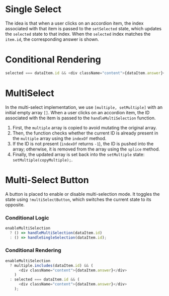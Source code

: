 # Single Select

The idea is that when a user clicks on an accordion item, the index associated with that item is passed to the `setSelected` state, which updates the `selected` state to that index. When the `selected` index matches the `item.id`, the corresponding answer is shown.

# Conditional Rendering

```javascript
selected === dataItem.id && <div className="content">{dataItem.answer}</div>;
```


# MultiSelect

In the multi-select implementation, we use `[multiple, setMultiple]` with an initial empty array `[]`. When a user clicks on an accordion item, the ID associated with the item is passed to the `handleMultiSelection` function.

1. First, the `multiple` array is copied to avoid mutating the original array.
2. Then, the function checks whether the current ID is already present in the `multiple` array using the `indexOf` method.
3. If the ID is not present (`indexOf` returns `-1`), the ID is pushed into the array; otherwise, it is removed from the array using the `splice` method.
4. Finally, the updated array is set back into the `setMultiple` state: `setMultiple(copyMultiple);`.

# Multi-Select Button

A button is placed to enable or disable multi-selection mode. It toggles the state using `!multiSelectButton`, which switches the current state to its opposite.

### Conditional Logic

```javascript
enableMultiSelection
  ? () => handleMultiSelection(dataItem.id)
  : () => handleSingleSelection(dataItem.id);
```

### Conditional Rendering

```javascript
enableMultiSelection
  ? multiple.includes(dataItem.id) && (
      <div className="content">{dataItem.answer}</div>
    )
  : selected === dataItem.id && (
      <div className="content">{dataItem.answer}</div>
    );
```
